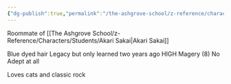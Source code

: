 ```yaml
---
{"dg-publish":true,"permalink":"/the-ashgrove-school/z-reference/characters/students/sally-rivers/"}
---
```


Roommate of [[The Ashgrove School/z-Reference/Characters/Students/Akari Sakai\|Akari Sakai]]

Blue dyed hair
Legacy but only learned two years ago
HIGH Magery (8)
No Adept at all

Loves cats and classic rock

